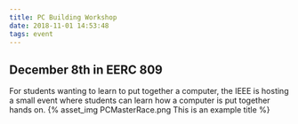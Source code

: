 ```yaml
---
title: PC Building Workshop
date: 2018-11-01 14:53:48
tags: event
---
```

## December 8th in EERC 809
For students wanting to learn to put together a computer, the IEEE is hosting a small event where students can learn how a computer is put together hands on.
{% asset_img PCMasterRace.png This is an example title %}
